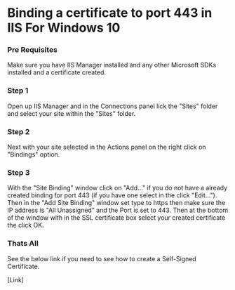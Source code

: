 # Binding a certificate to port 443 in IIS For Windows 10

### Pre Requisites
Make sure you have IIS Manager installed and any other Microsoft SDKs installed and a certificate created.

### Step 1
Open up IIS Manager and in the Connections panel lick the "Sites" folder and select your site within the "Sites" folder. 

### Step 2
Next with your site selected in the Actions panel on the right click on "Bindings" option.

### Step 3
With the "Site Binding" window click on "Add..." if you do not have a already created binding for port 443 (if you have one select in the click "Edit..."). Then in the "Add Site Binding" window set type to https then make sure the IP address is "All Unassigned" and the Port is set to 443. Then at the bottom of the window with in the SSL certificate box select your created certificate the click OK.

### Thats All
See the below link if you need to see how to create a Self-Signed Certificate.

[Link]
